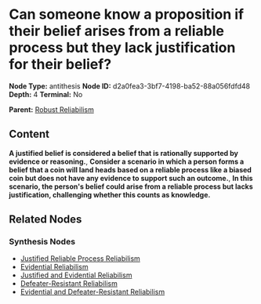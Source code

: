 # Can someone know a proposition if their belief arises from a reliable process but they lack justification for their belief?

**Node Type:** antithesis
**Node ID:** d2a0fea3-3bf7-4198-ba52-88a056fdfd48
**Depth:** 4
**Terminal:** No

**Parent:** [Robust Reliabilism](robust-reliabilism-synthesis-0b7e4795-4444-40f7-bc9f-df17f3f3f52b.md)

## Content

**A justified belief is considered a belief that is rationally supported by evidence or reasoning.**, **Consider a scenario in which a person forms a belief that a coin will land heads based on a reliable process like a biased coin but does not have any evidence to support such an outcome.**, **In this scenario, the person's belief could arise from a reliable process but lacks justification, challenging whether this counts as knowledge.**

## Related Nodes

### Synthesis Nodes

- [Justified Reliable Process Reliabilism](justified-reliable-process-reliabilism-synthesis-7c0af230-0214-4178-9804-68f570999204.md)
- [Evidential Reliabilism](evidential-reliabilism-synthesis-0c198fe4-2c57-4d1d-9680-3dd45171554d.md)
- [Justified and Evidential Reliabilism](justified-and-evidential-reliabilism-synthesis-8a19df8a-5ed5-4b5e-876b-e0e9944c8c35.md)
- [Defeater-Resistant Reliabilism](defeater-resistant-reliabilism-synthesis-5d6738fc-dd50-410d-b865-e39efe23acaa.md)
- [Evidential and Defeater-Resistant Reliabilism](evidential-and-defeater-resistant-reliabilism-synthesis-556d39e2-2cb9-49c2-bfbc-1ff30dbaed19.md)
